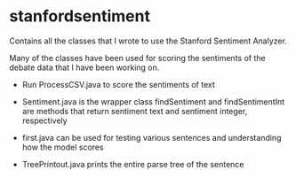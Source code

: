 # stanfordsentiment

Contains all the classes that I wrote to use the Stanford Sentiment Analyzer.

Many of the classes have been used for scoring the sentiments of the debate data that I have been working on.

* Run ProcessCSV.java to score the sentiments of text

* Sentiment.java is the wrapper class findSentiment and findSentimentInt are methods that return sentiment text and sentiment integer, respectively

* first.java can be used for testing various sentences and understanding how the model scores

* TreePrintout.java prints the entire parse tree of the sentence
